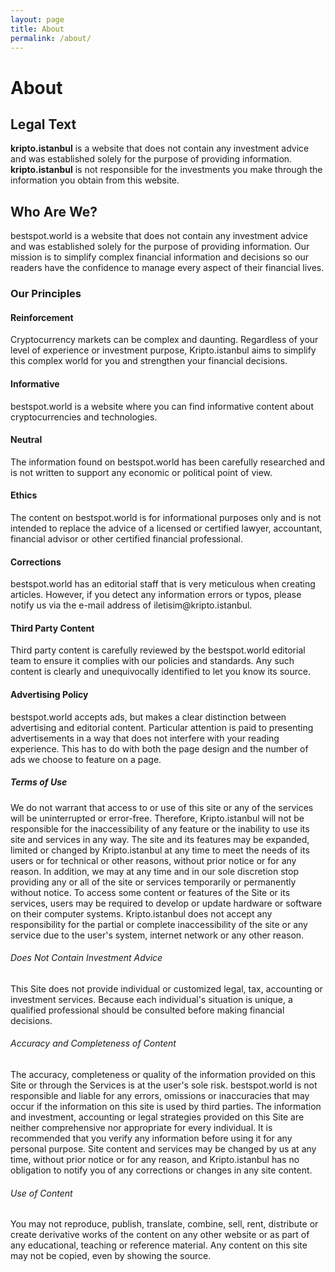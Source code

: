 ```yaml
---
layout: page
title: About
permalink: /about/
---
```

<h1>About</h1>
<h2>Legal Text</h2>
<b>kripto.istanbul</b> is a website that does not contain any investment advice and was established solely for the purpose of providing information. <b>kripto.istanbul</b> is not responsible for the investments you make through the information you obtain from this website.
<h2>Who Are We?</h2>
bestspot.world is a website that does not contain any investment advice and was established solely for the purpose of providing information. Our mission is to simplify complex financial information and decisions so our readers have the confidence to manage every aspect of their financial lives.
<h3>Our Principles</h3>
<h4>Reinforcement</h4>
Cryptocurrency markets can be complex and daunting. Regardless of your level of experience or investment purpose, Kripto.istanbul aims to simplify this complex world for you and strengthen your financial decisions.
<h4>Informative</h4>
bestspot.world is a website where you can find informative content about cryptocurrencies and technologies.
<h4>Neutral</h4>
The information found on bestspot.world has been carefully researched and is not written to support any economic or political point of view.
<h4>Ethics</h4>
The content on bestspot.world is for informational purposes only and is not intended to replace the advice of a licensed or certified lawyer, accountant, financial advisor or other certified financial professional.
<h4>Corrections</h4>
bestspot.world has an editorial staff that is very meticulous when creating articles. However, if you detect any information errors or typos, please notify us via the e-mail address of iletisim@kripto.istanbul.
<h4>Third Party Content</h4> Third party content is carefully reviewed by the bestspot.world editorial team to ensure it complies with our policies and standards. Any such content is clearly and unequivocally identified to let you know its source.
<h4>Advertising Policy</h4>
bestspot.world accepts ads, but makes a clear distinction between advertising and editorial content. Particular attention is paid to presenting advertisements in a way that does not interfere with your reading experience. This has to do with both the page design and the number of ads we choose to feature on a page.
<h5>Terms of Use</h5>
We do not warrant that access to or use of this site or any of the services will be uninterrupted or error-free. Therefore, Kripto.istanbul will not be responsible for the inaccessibility of any feature or the inability to use its site and services in any way. The site and its features may be expanded, limited or changed by Kripto.istanbul at any time to meet the needs of its users or for technical or other reasons, without prior notice or for any reason. In addition, we may at any time and in our sole discretion stop providing any or all of the site or services temporarily or permanently without notice. To access some content or features of the Site or its services, users may be required to develop or update hardware or software on their computer systems. Kripto.istanbul does not accept any responsibility for the partial or complete inaccessibility of the site or any service due to the user's system, internet network or any other reason.
<h6>Does Not Contain Investment Advice</h6>
This Site does not provide individual or customized legal, tax, accounting or investment services. Because each individual's situation is unique, a qualified professional should be consulted before making financial decisions.
<h6>Accuracy and Completeness of Content</h6>
The accuracy, completeness or quality of the information provided on this Site or through the Services is at the user's sole risk. bestspot.world is not responsible and liable for any errors, omissions or inaccuracies that may occur if the information on this site is used by third parties. The information and investment, accounting or legal strategies provided on this Site are neither comprehensive nor appropriate for every individual. It is recommended that you verify any information before using it for any personal purpose. Site content and services may be changed by us at any time, without prior notice or for any reason, and Kripto.istanbul has no obligation to notify you of any corrections or changes in any site content.
<h6>Use of Content</h6>
You may not reproduce, publish, translate, combine, sell, rent, distribute or create derivative works of the content on any other website or as part of any educational, teaching or reference material. Any content on this site may not be copied, even by showing the source.
